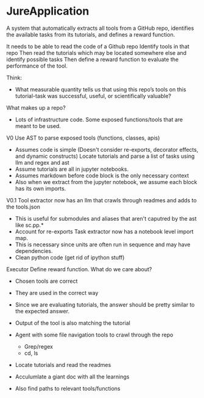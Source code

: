 # JureApplication
A system that automatically extracts all tools from a GitHub repo, identifies the available tasks from its tutorials, and defines a reward function.

It needs to be able to read the code of a Github repo
Identify tools in that repo
Then read the tutorials which may be located somewhere else and identify possible tasks
Then define a reward function to evaluate the performance of the tool.

Think:
- What measurable quantity tells us that using this repo’s tools on this tutorial-task was successful, useful, or scientifically valuable?

What makes up a repo?
- Lots of infrastructure code. Some exposed functions/tools that are meant to be used. 

V0
Use AST to parse exposed tools (functions, classes, apis)
- Assumes code is simple (Doesn't consider re-exports, decorator effects, and dynamic constructs)
Locate tutorials and parse a list of tasks using llm and regex and ast
- Assume tutorials are all in jupyter notebooks.
- Assumes markdown before code block is the only necessary context
- Also when we extract from the jupyter notebook, we assume each block has its own imports.

V0.1
Tool extractor now has an llm that crawls through readmes and adds to the tools.json
- This is useful for submodules and aliases that aren't caputred by the ast like sc.pp.*
- Account for re-exports
Task extractor now has a notebook level import map.
- This is necessary since units are often run in sequence and may have dependencies.
- Clean python code (get rid of ipython stuff)

Executor
Define reward function. What do we care about?
- Chosen tools are correct
- They are used in the correct way
- Since we are evaluating tutorials, the answer should be pretty similar to the expected answer.
- Output of the tool is also matching the tutorial

- Agent with some file navigation tools to crawl through the repo
    - Grep/regex
    - cd, ls
- Locate tutorials and read the readmes
- Acculumlate a giant doc with all the learnings
- Also find paths to relevant tools/functions